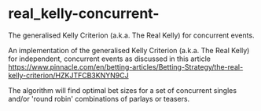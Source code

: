 # real_kelly-concurrent-
The generalised Kelly Criterion (a.k.a. The Real Kelly) for concurrent events.

An implementation of the generalised Kelly Criterion (a.k.a. The Real Kelly) for independent, concurrent events as discussed in this article https://www.pinnacle.com/en/betting-articles/Betting-Strategy/the-real-kelly-criterion/HZKJTFCB3KNYN9CJ

The algorithm will find optimal bet sizes for a set of concurrent singles and/or 'round robin' combinations of parlays or teasers.
